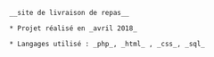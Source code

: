 


	__site de livraison de repas__
	
	* Projet réalisé en _avril 2018_

	* Langages utilisé : _php_, _html_ , _css_, _sql_
